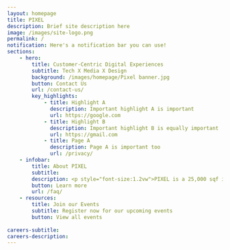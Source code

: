 ```yaml
---
layout: homepage
title: PIXEL
description: Brief site description here
image: /images/site-logo.png
permalink: /
notification: Here's a notification bar you can use!
sections:
    - hero:
        title: Customer-Centric Digital Experiences
        subtitle: Tech X Media X Design
        background: /images/homepage/Pixel banner.jpg
        button: Contact Us
        url: /contact-us/
        key_highlights:
            - title: Highlight A
              description: Important highlight A is important
              url: https://google.com
            - title: Highlight B
              description: Important highlight B is equally important
              url: https://gmail.com
            - title: Page A
              description: Page A is important too
              url: /privacy/
    - infobar:
        title: About PIXEL
        subtitle:
        description: <p style="font-size:1.2vw">PIXEL is a 25,000 sqf innovation space at One North that provides the Infocomm and Media (ICM) industry with facilities, expertise and programmes to ideate, experiment and build customer-centric digital experiences for the future.</p>
        button: Learn more
        url: /faq/
    - resources:
        title: Join our Events
        subtitle: Register now for our upcoming events
        button: View all events
        
careers-subtitle: 
careers-description: 
---
```

